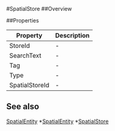 #SpatialStore
##Overview



##Properties
<table class="table table-condensed table-bordered">
    <thead>
<tr>
<th>Property</th>
<th>Description</th>
</tr>
</thead>
<tbody>
<tr><td>StoreId</td><td> - </td></tr>
<tr><td>SearchText</td><td> - </td></tr>
<tr><td>Tag</td><td> - </td></tr>
<tr><td>Type</td><td> - </td></tr>
<tr><td>SpatialStoreId</td><td> - </td></tr>
</tbody></table>



## See also

[SpatialEntity](SpatialEntity.html)
*[SpatialEntity](SpatialEntity.html)
*[SpatialStore](SpatialStore.html)